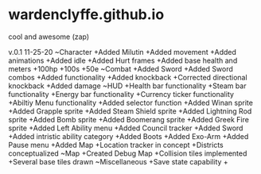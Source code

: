 # wardenclyffe.github.io
cool and awesome (zap)


v.0.1 11-25-20
  ~Character
    +Added Milutin
    +Added movement
    +Added animations
    +Added idle
    +Added Hurt frames
    +Added base health and meters
      +100hp
      +100s
      +50e 
  ~Combat
    +Added Sword
      +Added Sword combos
    +Added functionality
    +Added knockback
      +Corrected directional knockback
    +Added damage
  ~HUD
    +Health bar functionality
    +Steam bar functionality
    +Energy bar functionality 
    +Currency ticker functionality
    +Abiltiy Menu functionality
      +Added selector function
      +Added Winan sprite
      +Added Grapple sprite
      +Added Steam Shield sprite
      +Added Lightning Rod sprite
      +Added Bomb sprite
      +Added Boomerang sprite
      +Added Greek Fire sprite
    +Added Left Ability menu
      +Added Council tracker
      +Added Sword
      +Added intristic ability category
       +Added Boots
       +Added Exo-Arm
    +Added Pause menu
    +Added Map
      +Location tracker in concept
      +Districts conceptualized 
  ~Map
    +Created Debug Map
    +Collision tiles implemented
    +Several base tiles drawn
  ~Miscellaneous
    +Save state capability
    +
